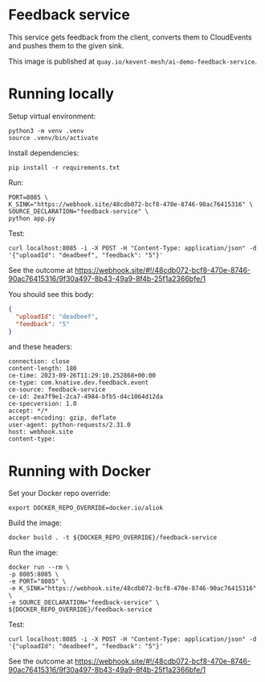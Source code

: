 # Feedback service

This service gets feedback from the client, converts them to CloudEvents and pushes them to the given sink.

This image is published at `quay.io/kevent-mesh/ai-demo-feedback-service`.


# Running locally

Setup virtual environment:
```shell
python3 -m venv .venv
source .venv/bin/activate
```

Install dependencies:
```shell
pip install -r requirements.txt
```

Run:
```shell
PORT=8085 \
K_SINK="https://webhook.site/48cdb072-bcf8-470e-8746-90ac76415316" \
SOURCE_DECLARATION="feedback-service" \
python app.py
```

Test:
```shell
curl localhost:8085 -i -X POST -H "Content-Type: application/json" -d '{"uploadId": "deadbeef", "feedback": "5"}'
```

See the outcome at https://webhook.site/#!/48cdb072-bcf8-470e-8746-90ac76415316/9f30a497-8b43-49a9-8f4b-25f1a2366bfe/1

You should see this body:
```json
{
  "uploadId": "deadbeef",
  "feedback": "5"
}
```
and these headers:
```
connection: close
content-length: 180
ce-time: 2023-09-26T11:29:10.252868+00:00
ce-type: com.knative.dev.feedback.event
ce-source: feedback-service
ce-id: 2ea7f9e1-2ca7-4984-bfb5-d4c1064d12da
ce-specversion: 1.0
accept: */*
accept-encoding: gzip, deflate
user-agent: python-requests/2.31.0
host: webhook.site
content-type: 	
```

# Running with Docker

Set your Docker repo override:
```shell
export DOCKER_REPO_OVERRIDE=docker.io/aliok
```


Build the image:
```shell
docker build . -t ${DOCKER_REPO_OVERRIDE}/feedback-service
```

Run the image:
```shell
docker run --rm \
-p 8085:8085 \
-e PORT="8085" \
-e K_SINK="https://webhook.site/48cdb072-bcf8-470e-8746-90ac76415316" \
-e SOURCE_DECLARATION="feedback-service" \
${DOCKER_REPO_OVERRIDE}/feedback-service
```

Test:
```shell
curl localhost:8085 -i -X POST -H "Content-Type: application/json" -d '{"uploadId": "deadbeef", "feedback": "5"}'
```

See the outcome at https://webhook.site/#!/48cdb072-bcf8-470e-8746-90ac76415316/9f30a497-8b43-49a9-8f4b-25f1a2366bfe/1
